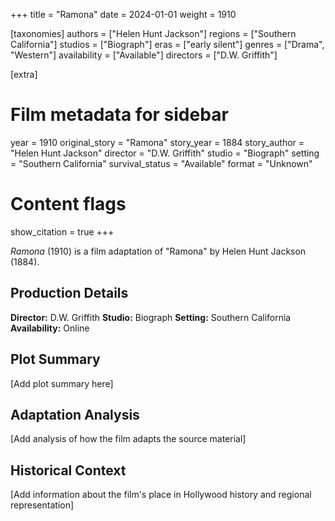 +++
title = "Ramona"
date = 2024-01-01
weight = 1910

[taxonomies]
authors = ["Helen Hunt Jackson"]
regions = ["Southern California"]
studios = ["Biograph"]
eras = ["early silent"]
genres = ["Drama", "Western"]
availability = ["Available"]
directors = ["D.W. Griffith"]

[extra]
# Film metadata for sidebar
year = 1910
original_story = "Ramona"
story_year = 1884
story_author = "Helen Hunt Jackson"
director = "D.W. Griffith"
studio = "Biograph"
setting = "Southern California"
survival_status = "Available"
format = "Unknown"

# Content flags
show_citation = true
+++

*Ramona* (1910) is a film adaptation of "Ramona" by Helen Hunt Jackson (1884).

## Production Details

**Director:** D.W. Griffith
**Studio:** Biograph
**Setting:** Southern California
**Availability:** Online

## Plot Summary

[Add plot summary here]

## Adaptation Analysis

[Add analysis of how the film adapts the source material]

## Historical Context

[Add information about the film's place in Hollywood history and regional representation]